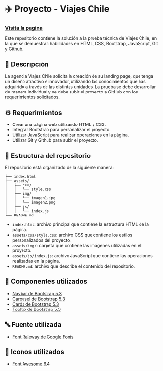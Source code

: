 # ✈️ Proyecto - Viajes Chile

### **[Visita la pagina](https://jonathanriffo27.github.io/viajesChile/)**

Este repositorio contiene la solución a la prueba técnica de Viajes Chile, en la que se demuestran habilidades en HTML, CSS, Bootstrap, JavaScript, Git y Github.

## 📰 Descripción

La agencia Viajes Chile solicita la creación de su landing page, que tenga un diseño atractivo e innovador, utilizando los conocimientos que has adquirido a través de las distintas unidades. La prueba se debe desarrollar de manera individual y se debe subir el proyecto a GitHub con los requerimientos solicitados.

## ⚙️ Requerimientos

- Crear una página web utilizando HTML y CSS.
- Integrar Bootstrap para personalizar el proyecto.
- Utilizar JavaScript para realizar operaciones en la página.
- Utilizar Git y Github para subir el proyecto.

## 🌵 Estructura del repositorio

El repositorio está organizado de la siguiente manera:

```
├── index.html
├── assets/
│   ├── css/
│   │   └── style.css
│   ├── img/
│   │   └── imagen1.jpg
│   │   └── imagen2.png
│   ├── js/
│   │   └── index.js
└── README.md
```

- `index.html`: archivo principal que contiene la estructura HTML de la página.
- `assets/css/style.css`: archivo CSS que contiene los estilos personalizados del proyecto.
- `assets/img/`: carpeta que contiene las imágenes utilizadas en el proyecto.
- `assets/js/index.js`: archivo JavaScript que contiene las operaciones realizadas en la página.
- `README.md`: archivo que describe el contenido del repositorio.

## 🧩 Componentes utilizados

- [Navbar de Bootstrap 5.3](https://getbootstrap.com/docs/5.3/components/navbar/)
- [Carousel de Bootstrap 5.3](https://getbootstrap.com/docs/5.3/components/carousel/)
- [Cards de Bootstrap 5.3](https://getbootstrap.com/docs/5.3/components/card/)
- [Tooltip de Bootstrap 5.3](https://getbootstrap.com/docs/5.3/components/tooltips/)

## 🔤 Fuente utilizada

- [Font Raleway de Google Fonts](https://fonts.google.com/specimen/Raleway?query=rale)

## 🧊 Iconos utilizados

- [Font Awesome 6.4](https://fontawesome.com/icons)
